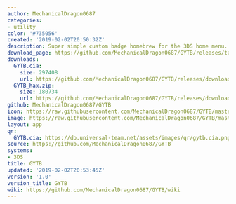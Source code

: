 ```yaml
---
author: MechanicalDragon0687
categories:
- utility
color: '#735056'
created: '2019-02-02T20:50:32Z'
description: Super simple custom badge homebrew for the 3DS home menu.
download_page: https://github.com/MechanicalDragon0687/GYTB/releases/tag/1.0
downloads:
  GYTB.cia:
    size: 297408
    url: https://github.com/MechanicalDragon0687/GYTB/releases/download/1.0/GYTB.cia
  GYTB_hax.zip:
    size: 180734
    url: https://github.com/MechanicalDragon0687/GYTB/releases/download/1.0/GYTB_hax.zip
github: MechanicalDragon0687/GYTB
icon: https://raw.githubusercontent.com/MechanicalDragon0687/GYTB/master/resources/icon.png
image: https://raw.githubusercontent.com/MechanicalDragon0687/GYTB/master/resources/banner.png
layout: app
qr:
  GYTB.cia: https://db.universal-team.net/assets/images/qr/gytb.cia.png
source: https://github.com/MechanicalDragon0687/GYTB
systems:
- 3DS
title: GYTB
updated: '2019-02-02T20:53:45Z'
version: '1.0'
version_title: GYTB
wiki: https://github.com/MechanicalDragon0687/GYTB/wiki
---
```

